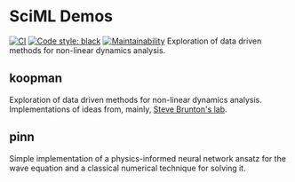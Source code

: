 # SciML Demos
[![CI](https://github.com/JuLieAlgebra/koopman/actions/workflows/installation.yml/badge.svg?branch=main)](https://github.com/JuLieAlgebra/koopman/actions/workflows/installation.yml)
[![Code style: black](https://img.shields.io/badge/code%20style-black-000000.svg)](https://github.com/psf/black)
[![Maintainability](https://api.codeclimate.com/v1/badges/1abddb8996d131244a18/maintainability)](https://codeclimate.com/github/JuLieAlgebra/koopman/maintainability)
Exploration of data driven methods for non-linear dynamics analysis.

## koopman
Exploration of data driven methods for non-linear dynamics analysis.
Implementations of ideas from, mainly, [Steve Brunton's lab](https://www.eigensteve.com/).

## pinn
Simple implementation of a physics-informed neural network ansatz for the wave equation and a classical numerical technique for solving it.